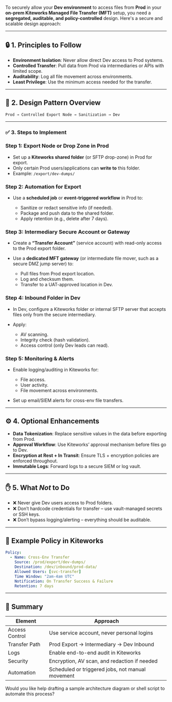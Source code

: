 To securely allow your **Dev environment** to access files from **Prod** in your **on-prem Kiteworks Managed File Transfer (MFT)** setup, you need a **segregated, auditable, and policy-controlled** design. Here's a secure and scalable design approach:

---

## 🔒 **1. Principles to Follow**

* **Environment Isolation**: Never allow direct Dev access to Prod systems.
* **Controlled Transfer**: Pull data from Prod via intermediaries or APIs with limited scope.
* **Auditability**: Log all file movement across environments.
* **Least Privilege**: Use the minimum access needed for the transfer.

---

## 🧱 **2. Design Pattern Overview**

```
Prod → Controlled Export Node → Sanitization → Dev
```

---

### ✅ **3. Steps to Implement**

### Step 1: **Export Node or Drop Zone in Prod**

* Set up a **Kiteworks shared folder** (or SFTP drop-zone) in Prod for export.
* Only certain Prod users/applications can **write to** this folder.
* Example: `/export/dev-dumps/`

### Step 2: **Automation for Export**

* Use a **scheduled job** or **event-triggered workflow** in Prod to:

  * Sanitize or redact sensitive info (if needed).
  * Package and push data to the shared folder.
  * Apply retention (e.g., delete after 7 days).

### Step 3: **Intermediary Secure Account or Gateway**

* Create a **“Transfer Account”** (service account) with read-only access to the Prod export folder.
* Use a **dedicated MFT gateway** (or intermediate file mover, such as a secure DMZ jump server) to:

  * Pull files from Prod export location.
  * Log and checksum them.
  * Transfer to a UAT-approved location in Dev.

### Step 4: **Inbound Folder in Dev**

* In Dev, configure a Kiteworks folder or internal SFTP server that accepts files only from the secure intermediary.
* Apply:

  * AV scanning.
  * Integrity check (hash validation).
  * Access control (only Dev leads can read).

### Step 5: **Monitoring & Alerts**

* Enable logging/auditing in Kiteworks for:

  * File access.
  * User activity.
  * File movement across environments.
* Set up email/SIEM alerts for cross-env file transfers.

---

## ⚙️ **4. Optional Enhancements**

* **Data Tokenization**: Replace sensitive values in the data before exporting from Prod.
* **Approval Workflow**: Use Kiteworks’ approval mechanism before files go to Dev.
* **Encryption at Rest + In Transit**: Ensure TLS + encryption policies are enforced throughout.
* **Immutable Logs**: Forward logs to a secure SIEM or log vault.

---

## ✋ **5. What *Not* to Do**

* ❌ Never give Dev users access to Prod folders.
* ❌ Don’t hardcode credentials for transfer – use vault-managed secrets or SSH keys.
* ❌ Don’t bypass logging/alerting – everything should be auditable.

---

## 📄 Example Policy in Kiteworks

```yaml
Policy:
  - Name: Cross-Env Transfer
    Source: /prod/export/dev-dumps/
    Destination: /dev/inbound/prod-data/
    Allowed Users: [svc-transfer]
    Time Window: "2am-4am UTC"
    Notification: On Transfer Success & Failure
    Retention: 7 days
```

---

## 🚀 Summary

| Element        | Approach                                         |
| -------------- | ------------------------------------------------ |
| Access Control | Use service account, never personal logins       |
| Transfer Path  | Prod Export → Intermediary → Dev Inbound         |
| Logs           | Enable end-to-end audit in Kiteworks             |
| Security       | Encryption, AV scan, and redaction if needed     |
| Automation     | Scheduled or triggered jobs, not manual movement |

Would you like help drafting a sample architecture diagram or shell script to automate this process?
